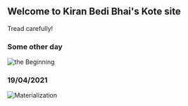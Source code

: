 ## Welcome to Kiran Bedi Bhai's Kote site

Tread carefully!

### Some other day
![the Beginning](https://github.com/BediBhai/Kotes/blob/gh-pages/images/someotherday.jpg?raw=true)

### 19/04/2021
![Materialization](https://github.com/BediBhai/Kotes/blob/gh-pages/images/19_04_2021.jpg?raw=true)

